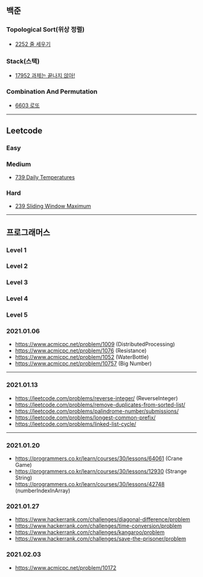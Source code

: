 ## 백준
### Topological Sort(위상 정렬)
* [2252 줄 세우기](https://github.com/JUNGYUN-Daegu/AlgorithmStudy/blob/main/boj/TopologicalSort/BOJ_2252.swift)
### Stack(스택)
* [17952 과제는 끝나지 않아!](https://github.com/JUNGYUN-Daegu/AlgorithmStudy/blob/main/boj/Stack/BOJ_17952.swift)
### Combination And Permutation
* [6603 로또](https://github.com/JUNGYUN-Daegu/AlgorithmStudy/blob/main/boj/CombinationAndPermutation/BOJ_6603.swift)
---
## Leetcode
### Easy
### Medium
* [739 Daily Temperatures](https://github.com/JUNGYUN-Daegu/AlgorithmStudy/blob/main/leetcode/medium-739.swift)
### Hard
* [239 Sliding Window Maximum](https://github.com/JUNGYUN-Daegu/AlgorithmStudy/blob/main/leetcode/hard-239.swift)
---
## 프로그래머스
### Level 1
### Level 2
### Level 3
### Level 4
### Level 5

### 2021.01.06
- https://www.acmicpc.net/problem/1009 (DistributedProcessing)
- https://www.acmicpc.net/problem/1076 (Resistance)
- https://www.acmicpc.net/problem/1052 (WaterBottle)
- https://www.acmicpc.net/problem/10757 (Big Number)
---
### 2021.01.13
- https://leetcode.com/problems/reverse-integer/ (ReverseInteger)
- https://leetcode.com/problems/remove-duplicates-from-sorted-list/
- https://leetcode.com/problems/palindrome-number/submissions/
- https://leetcode.com/problems/longest-common-prefix/
- https://leetcode.com/problems/linked-list-cycle/
---
### 2021.01.20
- https://programmers.co.kr/learn/courses/30/lessons/64061 (Crane Game)
- https://programmers.co.kr/learn/courses/30/lessons/12930 (Strange String)
- https://programmers.co.kr/learn/courses/30/lessons/42748 (numberIndexInArray)

### 2021.01.27
- https://www.hackerrank.com/challenges/diagonal-difference/problem
- https://www.hackerrank.com/challenges/time-conversion/problem
- https://www.hackerrank.com/challenges/kangaroo/problem
- https://www.hackerrank.com/challenges/save-the-prisoner/problem

### 2021.02.03 
- https://www.acmicpc.net/problem/10172
